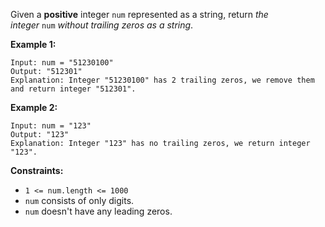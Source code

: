 Given a **positive** integer `num` represented as a string, return *the integer* `num` *without trailing zeros as a string*.

**Example 1:**

```
Input: num = "51230100"
Output: "512301"
Explanation: Integer "51230100" has 2 trailing zeros, we remove them and return integer "512301".

```

**Example 2:**

```
Input: num = "123"
Output: "123"
Explanation: Integer "123" has no trailing zeros, we return integer "123".

```

**Constraints:**

- `1 <= num.length <= 1000`
- `num` consists of only digits.
- `num` doesn't have any leading zeros.